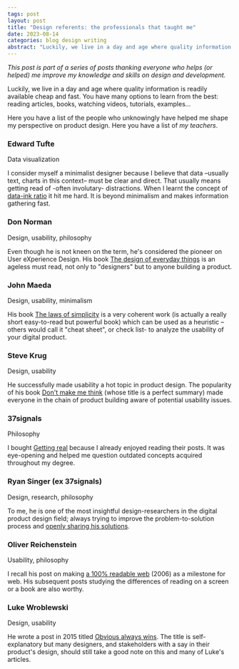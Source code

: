 ```yaml
---
tags: post
layout: post
title: "Design referents: the professionals that taught me"
date: 2023-08-14
categories: blog design writing
abstract: "Luckily, we live in a day and age where quality information is readily available cheap and fast."
---
```


_This post is part of a series of posts thanking everyone who helps (or helped) me improve my knowledge and skills on design and development._

<!--
As any visitor can see, I write very sparingly. There are two main reasons: I simply prefer to spend the time doing something else; I only want to write things that can endure the passing of time as gracefully as possible.
-->

Luckily, we live in a day and age where quality information is readily available cheap and fast. You have many options to learn from the best: reading articles, books, watching videos, tutorials, examples...

Here you have a list of the people who unknowingly have helped me shape my perspective on product design. Here you have a list of *my teachers*.

### Edward Tufte

<p class="mc-Post_Meta">Data visualization</p>

I consider myself a minimalist designer because I believe that data –usually text, charts in this context– must be clear and direct. That usually means getting read of -often involutary- distractions. When I learnt the concept of [data-ink ratio](https://en.wikipedia.org/wiki/Edward_Tufte#Work) it hit me hard. It is beyond minimalism and makes information gathering fast.

### Don Norman

<p class="mc-Post_Meta">Design, usability, philosophy</p>

Even though he is not kneen on the term, he's considered the pioneer on User eXperience Design. His book [The design of everyday things](https://en.wikipedia.org/wiki/The_Design_of_Everyday_Things) is an ageless must read, not only to "designers" but to anyone building a product.

### John Maeda

<p class="mc-Post_Meta">Design, usability, minimalism</p>

His book [The laws of simplicity](https://lawsofsimplicity.com) is a very coherent work (is actually a really short easy-to-read but powerful book) which can be used as a heuristic –others would call it "cheat sheet", or check list- to analyze the usability of your digital product.

### Steve Krug

<p class="mc-Post_Meta">Design, usability</p>

He successfully made usability a hot topic in product design. The popularity of his book [Don't make me think](https://en.wikipedia.org/wiki/Don%27t_Make_Me_Think) (whose title is a perfect summary) made everyone in the chain of product building aware of potential usability issues.

### 37signals

<p class="mc-Post_Meta">Philosophy</p>

I bought [Getting real](https://basecamp.com/gettingreal) because I already enjoyed reading their posts. It was eye-opening and helped me question outdated concepts acquired throughout my degree.

### Ryan Singer (ex 37signals)

<p class="mc-Post_Meta">Design, research, philosophy</p>

To me, he is one of the most insightful design-researchers in the digital product design field; always trying to improve the problem-to-solution process and [openly sharing his solutions](https://www.feltpresence.com).

### Oliver Reichenstein

<p class="mc-Post_Meta">Usability, philosophy</p>

I recall his post on making [a 100% readable web](https://ia.net/topics/100e2r) (2006) as a milestone for web. His subsequent posts studying the differences of reading on a screen or a book are also worthy.

### Luke Wroblewski

<p class="mc-Post_Meta">Design, usability</p>

He wrote a post in 2015 titled [Obvious always wins](https://www.lukew.com/ff/entry.asp?1945). The title is self-explanatory but many designers, and stakeholders with a say in their product's design, should still take a good note on this and many of Luke's articles.

